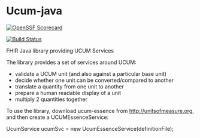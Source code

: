 # Ucum-java
[![OpenSSF Scorecard](https://api.scorecard.dev/projects/github.com/FHIR/Ucum-java/badge)](https://scorecard.dev/viewer/?uri=github.com/FHIR/Ucum-java)

[![Build Status](https://dev.azure.com/fhir-pipelines/ucum-java/_apis/build/status%2FMaster%20Branch%20Pipeline?branchName=master)](https://dev.azure.com/fhir-pipelines/ucum-java/_build/latest?definitionId=51&branchName=master)

FHIR Java library providing UCUM Services

The library provides a set of services around UCUM:

- validate a UCUM unit (and also against a particular base unit)
- decide whether one unit can be converted/compared to another
- translate a quantity from one unit to another 
- prepare a human readable display of a unit 
- multiply 2 quantities together

To use the library, download ucum-essence from http://unitsofmeasure.org, and then create a UCUMEssenceService:

UcumService ucumSvc = new UcumEssenceService(definitionFile);
